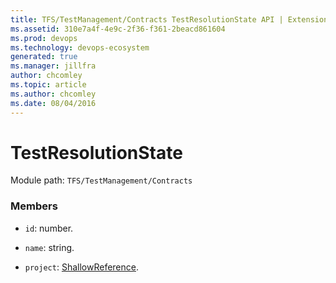 ```yaml
---
title: TFS/TestManagement/Contracts TestResolutionState API | Extensions for Azure DevOps Services
ms.assetid: 310e7a4f-4e9c-2f36-f361-2beacd861604
ms.prod: devops
ms.technology: devops-ecosystem
generated: true
ms.manager: jillfra
author: chcomley
ms.topic: article
ms.author: chcomley
ms.date: 08/04/2016
---
```


# TestResolutionState

Module path: `TFS/TestManagement/Contracts`


### Members

* `id`: number. 

* `name`: string. 

* `project`: [ShallowReference](../../../TFS/TestManagement/Contracts/ShallowReference.md). 

